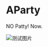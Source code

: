 # AParty
NO Patty! Now.
    
    
![测试图片](https://github.com/alickscoder/aparty/master/photos/QQ20170407-100416-HD.gif)




